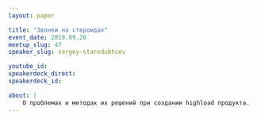 ```yaml
---
layout: paper

title: "Звонки на стероидах"
event_date: 2019.09.20
meetup_slug: 47
speaker_slug: sergey-starodubtcev

youtube_id:
speakerdeck_direct:
speakerdeck_id:

about: |
    О проблемах и методах их решений при создании highload продукта.
---
```

